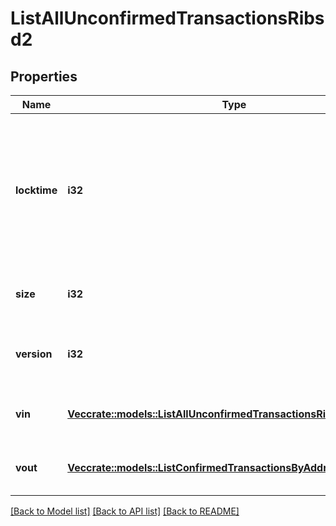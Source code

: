 # ListAllUnconfirmedTransactionsRibsd2

## Properties

Name | Type | Description | Notes
------------ | ------------- | ------------- | -------------
**locktime** | **i32** | Represents the locktime on the transaction on the specific blockchain, i.e. the blockheight at which the transaction is valid. | 
**size** | **i32** | Represents the total size of this transaction. | 
**version** | **i32** | Represents the transaction's version number. | 
**vin** | [**Vec<crate::models::ListAllUnconfirmedTransactionsRibsd2Vin>**](ListAllUnconfirmedTransactionsRIBSD2_vin.md) | Represents the transaction inputs. | 
**vout** | [**Vec<crate::models::ListConfirmedTransactionsByAddressRibsd2Vout>**](ListConfirmedTransactionsByAddressRIBSD2_vout.md) | Represents the transaction outputs. | 

[[Back to Model list]](../README.md#documentation-for-models) [[Back to API list]](../README.md#documentation-for-api-endpoints) [[Back to README]](../README.md)


